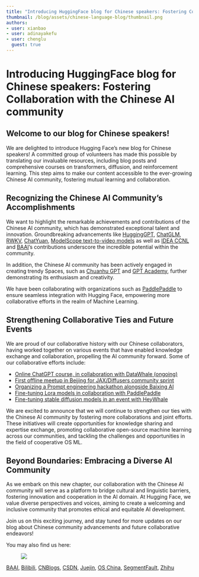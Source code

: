 ```yaml
---
title: "Introducing HuggingFace blog for Chinese speakers: Fostering Collaboration with the Chinese AI community"
thumbnail: /blog/assets/chinese-language-blog/thumbnail.png
authors:
- user: xianbao
- user: adinayakefu
- user: chenglu
  guest: true
---
```


<h1>Introducing HuggingFace blog for Chinese speakers: Fostering Collaboration with the Chinese AI community</h1>

<!-- {blog_metadata} -->
<!-- {authors} -->

## Welcome to our blog for Chinese speakers!

We are delighted to introduce Hugging Face’s new blog for Chinese speakers! A committed group of volunteers has made this possible by translating our invaluable resources, including blog posts and comprehensive courses on transformers, diffusion, and reinforcement learning. This step aims to make our content accessible to the ever-growing Chinese AI community, fostering mutual learning and collaboration.

## Recognizing the Chinese AI Community’s Accomplishments

We want to highlight the remarkable achievements and contributions of the Chinese AI community, which has demonstrated exceptional talent and innovation. Groundbreaking advancements like [HuggingGPT](https://huggingface.co/spaces/microsoft/HuggingGPT),  [ChatGLM](https://huggingface.co/THUDM/chatglm-6b), [RWKV](https://huggingface.co/spaces/BlinkDL/Raven-RWKV-7B), [ChatYuan](https://huggingface.co/spaces/ClueAI/ChatYuan-large-v2), [ModelScope text-to-video models](https://huggingface.co/spaces/damo-vilab/modelscope-text-to-video-synthesis) as well as [IDEA CCNL](https://huggingface.co/IDEA-CCNL) and [BAAI](https://huggingface.co/BAAI)’s contributions underscore the incredible potential within the community.

In addition, the Chinese AI community has been actively engaged in creating trendy Spaces, such as [Chuanhu GPT](https://huggingface.co/spaces/jdczlx/ChatGPT-chuanhu) and [GPT Academy](https://huggingface.co/spaces/qingxu98/gpt-academic), further demonstrating its enthusiasm and creativity.

We have been collaborating with organizations such as [PaddlePaddle](https://huggingface.co/blog/paddlepaddle) to ensure seamless integration with Hugging Face, empowering more collaborative efforts in the realm of Machine Learning.

## Strengthening Collaborative Ties and Future Events

We are proud of our collaborative history with our Chinese collaborators, having worked together on various events that have enabled knowledge exchange and collaboration, propelling the AI community forward. Some of our collaborative efforts include:

- [Online ChatGPT course, in collaboration with DataWhale (ongoing)](https://mp.weixin.qq.com/s/byR2n-5QJmy34Jq0W3ECDg)
- [First offline meetup in Beijing for JAX/Diffusers community sprint](https://twitter.com/huggingface/status/1648986159580876800)
- [Organizing a Prompt engineering hackathon alongside Baixing AI](https://mp.weixin.qq.com/s/M5vjicNG1uBdCQzQtQU9yw)
- [Fine-tuning Lora models in collaboration with PaddlePaddle](https://aistudio.baidu.com/aistudio/competition/detail/860/0/introduction)
- [Fine-tuning stable diffusion models in an event with HeyWhale](https://www.heywhale.com/home/competition/63bbfb98de6c0e9cdb0d9dd5)

We are excited to announce that we will continue to strengthen our ties with the Chinese AI community by fostering more collaborations and joint efforts. These initiatives will create opportunities for knowledge sharing and expertise exchange, promoting collaborative open-source machine learning across our communities, and tackling the challenges and opportunities in the field of cooperative OS ML.

## Beyond Boundaries: Embracing a Diverse AI Community

As we embark on this new chapter, our collaboration with the Chinese AI community will serve as a platform to bridge cultural and linguistic barriers, fostering innovation and cooperation in the AI domain. At Hugging Face, we value diverse perspectives and voices, aiming to create a welcoming and inclusive community that promotes ethical and equitable AI development.

Join us on this exciting journey, and stay tuned for more updates on our blog about Chinese community advancements and future collaborative endeavors!


You may also find us here: 

<figure class="image text-center">
  <img src="https://huggingface.co/datasets/huggingface/documentation-images/resolve/main/blog/chinese-language-blog/wechat.jpg">
</figure> 


[BAAI](https://hub.baai.ac.cn/users/45017), [Bilibili](https://space.bilibili.com/1740664937/), [CNBlogs](https://www.cnblogs.com/huggingface), [CSDN](https://huggingface.blog.csdn.net/), [Juejin](https://juejin.cn/user/611789528634712), [OS China](https://my.oschina.net/HuggingFace), [SegmentFault](https://segmentfault.com/u/huggingface), [Zhihu](https://www.zhihu.com/org/huggingface)

